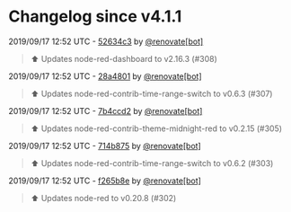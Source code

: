 # Changelog since v4.1.1

2019/09/17 12:52 UTC - [52634c3](https://github.com/hassio-addons/addon-node-red/commit/52634c34cf4284cb0de785d0dcd20a3250e5e928) by [@renovate[bot]](https://github.com/apps/renovate)
> :arrow_up: Updates node-red-dashboard to v2.16.3 (#308) 

2019/09/17 12:52 UTC - [28a4801](https://github.com/hassio-addons/addon-node-red/commit/28a480174e200f5866fac3538f1978689c82508b) by [@renovate[bot]](https://github.com/apps/renovate)
> :arrow_up: Updates node-red-contrib-time-range-switch to v0.6.3 (#307) 

2019/09/17 12:52 UTC - [7b4ccd2](https://github.com/hassio-addons/addon-node-red/commit/7b4ccd22bf3e247068de3fafa3e1724a965e3151) by [@renovate[bot]](https://github.com/apps/renovate)
> :arrow_up: Updates node-red-contrib-theme-midnight-red to v0.2.15 (#305) 

2019/09/17 12:52 UTC - [714b875](https://github.com/hassio-addons/addon-node-red/commit/714b8753fa14d60574120e1b874f3daa6f401717) by [@renovate[bot]](https://github.com/apps/renovate)
> :arrow_up: Updates node-red-contrib-time-range-switch to v0.6.2 (#303) 

2019/09/17 12:52 UTC - [f265b8e](https://github.com/hassio-addons/addon-node-red/commit/f265b8e5310d7e5d137bb5be189222d127a2a0ad) by [@renovate[bot]](https://github.com/apps/renovate)
> :arrow_up: Updates node-red to v0.20.8 (#302) 

